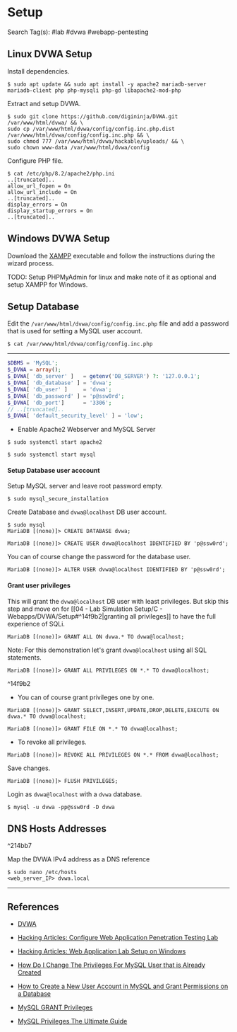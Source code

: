 # Setup

Search Tag(s): #lab #dvwa #webapp-pentesting

## Linux DVWA Setup

Install dependencies.

```
$ sudo apt update && sudo apt install -y apache2 mariadb-server mariadb-client php php-mysqli php-gd libapache2-mod-php
```

Extract and setup DVWA.

```
$ sudo git clone https://github.com/digininja/DVWA.git /var/www/html/dvwa/ && \
sudo cp /var/www/html/dvwa/config/config.inc.php.dist /var/www/html/dvwa/config/config.inc.php && \
sudo chmod 777 /var/www/html/dvwa/hackable/uploads/ && \
sudo chown www-data /var/www/html/dvwa/config
```

Configure PHP file.

```
$ cat /etc/php/8.2/apache2/php.ini
..[truncated]..
allow_url_fopen = On
allow_url_include = On
..[truncated]..
display_errors = On
display_startup_errors = On
..[truncated]..
```

## Windows DVWA Setup

Download the [XAMPP](https://www.apachefriends.org/download.html) executable and follow the instructions during the wizard process.

TODO: Setup PHPMyAdmin for linux and make note of it as optional and setup XAMPP for Windows.

## Setup Database

Edit the `/var/www/html/dvwa/config/config.inc.php` file and add a password that is used for setting a MySQL user account.

`$ cat /var/www/html/dvwa/config/config.inc.php`

---

```php
$DBMS = 'MySQL';
$_DVWA = array();
$_DVWA[ 'db_server' ]   = getenv('DB_SERVER') ?: '127.0.0.1';
$_DVWA[ 'db_database' ] = 'dvwa';
$_DVWA[ 'db_user' ]     = 'dvwa';
$_DVWA[ 'db_password' ] = 'p@ssw0rd';
$_DVWA[ 'db_port']      = '3306';
// ..[truncated]..
$_DVWA[ 'default_security_level' ] = 'low';
```

- Enable Apache2 Webserver and MySQL Server

```
$ sudo systemctl start apache2

$ sudo systemctl start mysql
```

#### Setup Database user acccount

Setup MySQL server and leave root password empty.

`$ sudo mysql_secure_installation`

Create Database and `dvwa@localhost` DB user account.

```
$ sudo mysql
MariaDB [(none)]> CREATE DATABASE dvwa;

MariaDB [(none)]> CREATE USER dvwa@localhost IDENTIFIED BY 'p@ssw0rd';
```

You can of course change the password for the database user.

```
MariaDB [(none)]> ALTER USER dvwa@localhost IDENTIFIED BY 'p@ssw0rd';
```

#### Grant user privileges

This will grant the `dvwa@localhost` DB user with least privileges. But skip this step and move on for [[04 - Lab Simulation Setup/C - Webapps/DVWA/Setup#^14f9b2|granting all privileges]] to have the full experience of SQLi.

```
MariaDB [(none)]> GRANT ALL ON dvwa.* TO dvwa@localhost;
```

Note: For this demonstration let's grant `dvwa@localhost` using all SQL statements.

```
MariaDB [(none)]> GRANT ALL PRIVILEGES ON *.* TO dvwa@localhost;
```

^14f9b2

- You can of course grant privileges one by one.

```
MariaDB [(none)]> GRANT SELECT,INSERT,UPDATE,DROP,DELETE,EXECUTE ON dvwa.* TO dvwa@localhost;

MariaDB [(none)]> GRANT FILE ON *.* TO dvwa@localhost;
```

- To revoke all privileges.

```
MariaDB [(none)]> REVOKE ALL PRIVILEGES ON *.* FROM dvwa@localhost;
```

 Save changes.

```
MariaDB [(none)]> FLUSH PRIVILEGES;
```

Login as `dvwa@localhost` with a `dvwa` database.

```
$ mysql -u dvwa -pp@ssw0rd -D dvwa
```

## DNS Hosts Addresses

^214bb7

Map the DVWA IPv4 address as a DNS reference

```
$ sudo nano /etc/hosts
<web_server_IP> dvwa.local
```

---
## References

- [DVWA](https://github.com/digininja/DVWA)

- [Hacking Articles: Configure Web Application Penetration Testing Lab](https://www.hackingarticles.in/configure-web-application-penetration-testing-lab/)

- [Hacking Articles: Web Application Lab Setup on Windows](https://www.hackingarticles.in/web-application-lab-setup-on-windows/)

- [How Do I Change The Privileges For MySQL User that is Already Created](https://serverfault.com/questions/115950/how-do-i-change-the-privileges-for-mysql-user-that-is-already-created)

- [How to Create a New User Account in MySQL and Grant Permissions on a Database](https://blog.devart.com/how-to-create-a-new-user-and-grant-privileges.html)

- [MySQL GRANT Privileges](https://www.mysqltutorial.org/mysql-grant.aspx)

- [MySQL Privileges The Ultimate Guide](https://www.prisma.io/dataguide/mysql/authentication-and-authorization/privilege-management)